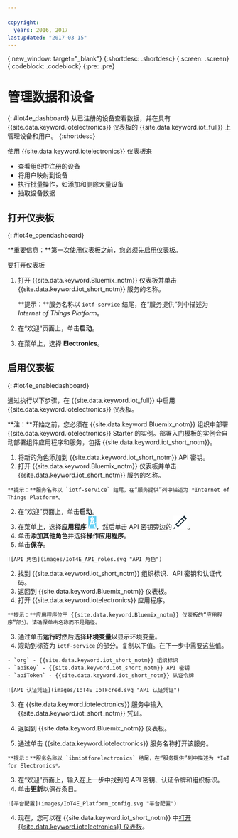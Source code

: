 ```yaml
---

copyright:
  years: 2016, 2017
lastupdated: "2017-03-15"
---
```


<!-- Common attributes used in the template are defined as follows: -->
{:new_window: target="\_blank"}
{:shortdesc: .shortdesc}
{:screen: .screen}
{:codeblock: .codeblock}
{:pre: .pre}

# 管理数据和设备
{: #iot4e_dashboard}
从已注册的设备查看数据，并在具有 {{site.data.keyword.iotelectronics}} 仪表板的 {{site.data.keyword.iot_full}} 上管理设备和用户。
{:shortdesc}

使用 {{site.data.keyword.iotelectronics}} 仪表板来
- 查看组织中注册的设备
- 将用户映射到设备
- 执行批量操作，如添加和删除大量设备
- 抽取设备数据

## 打开仪表板
{: #iot4e_opendashboard}

**重要信息：**第一次使用仪表板之前，您必须先[启用仪表板](#iot4e_enabledashboard)。

要打开仪表板
1. 打开 {{site.data.keyword.Bluemix_notm}} 仪表板并单击 {{site.data.keyword.iot_short_notm}} 服务的名称。  

    **提示：**服务名称以 `iotf-service` 结尾，在“服务提供”列中描述为 *Internet of Things Platform*。
2. 在“欢迎”页面上，单击**启动**。
3. 在菜单上，选择 **Electronics**。

## 启用仪表板
{: #iot4e_enabledashboard}

通过执行以下步骤，在 {{site.data.keyword.iot_full}} 中启用 {{site.data.keyword.iotelectronics}} 仪表板。

  **注：**开始之前，您必须在 {{site.data.keyword.Bluemix_notm}} 组织中部署 {{site.data.keyword.iotelectronics}} Starter 的实例。部署入门模板的实例会自动部署组件应用程序和服务，包括 {{site.data.keyword.iot_short_notm}}。

1. 将新的角色添加到 {{site.data.keyword.iot_short_notm}} API 密钥。
  1. 打开 {{site.data.keyword.Bluemix_notm}} 仪表板并单击 {{site.data.keyword.iot_short_notm}} 服务的名称。  

    **提示：**服务名称以 `iotf-service` 结尾，在“服务提供”列中描述为 *Internet of Things Platform*。
  2. 在“欢迎”页面上，单击**启动**。
  3. 在菜单上，选择**应用程序** ![应用程序图标](images/IOT_Icons_apps2.svg "应用程序图标")，然后单击 API 密钥旁边的 ![编辑图标](images/IOT_Icons_Edit_Active_50.svg "编辑图标")。
  4. 单击**添加其他角色**并选择**操作应用程序**。
  5. 单击**保存**。

    ![API 角色](images/IoT4E_API_roles.svg "API 角色")

2. 找到 {{site.data.keyword.iot_short_notm}} 组织标识、API 密钥和认证代码。
  1. 返回到 {{site.data.keyword.Bluemix_notm}} 仪表板。
  2. 打开 {{site.data.keyword.iotelectronics}} 应用程序。

    **提示：**应用程序位于 {{site.data.keyword.Bluemix_notm}} 仪表板的“应用程序”部分。请确保单击名称而不是路径。
  3. 通过单击**运行时**然后选择**环境变量**以显示环境变量。
  4. 滚动到标签为 `iotf-service` 的部分。复制以下值。在下一步中需要这些值。

    - `org` - {{site.data.keyword.iot_short_notm}} 组织标识
    - `apiKey` - {{site.data.keyword.iot_short_notm}} API 密钥
    - `apiToken` - {{site.data.keyword.iot_short_notm}} 认证令牌  

    ![API 认证凭证](images/IoT4E_IoTFcred.svg "API 认证凭证")

3. 在 {{site.data.keyword.iotelectronics}} 服务中输入 {{site.data.keyword.iot_short_notm}} 凭证。

  1. 返回到 {{site.data.keyword.Bluemix_notm}} 仪表板。
  2. 通过单击 {{site.data.keyword.iotelectronics}} 服务名称打开该服务。

    **提示：**服务名称以 `ibmiotforelectronics` 结尾，在“服务提供”列中描述为 *IoT for Electronics*。
  3. 在“欢迎”页面上，输入在上一步中找到的 API 密钥、认证令牌和组织标识。
  4. 单击**更新**以保存条目。

    ![平台配置](images/IoT4E_Platform_config.svg "平台配置")

4. 现在，您可以在 {{site.data.keyword.iot_short_notm}} 中[打开 {{site.data.keyword.iotelectronics}} 仪表板](#iot4e_opendashboard)。
